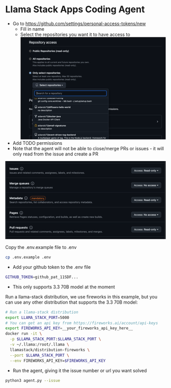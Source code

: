 # Llama Stack Apps Coding Agent

- Go to https://github.com/settings/personal-access-tokens/new
  - Fill in name
  - Select the repositories you want it to have access to
![alt text](image.png)
- Add TODO permissions
- Note that the agent will not be able to close/merge PRs or issues - it will only read from the issue and create a PR


![alt text](image-1.png)

Copy the .env.example file to .env

```bash
cp .env.example .env
```

- Add your github token to the .env file

```bash
GITHUB_TOKEN=github_pat_11SDF...
```

- This only supports 3.3 70B model at the moment

Run a llama-stack distribution, we use fireworks in this example, but you can use any other distribution that supports the 3.3 70B model:
```bash
# Run a llama-stack distribution
export LLAMA_STACK_PORT=5000
# You can get an api key from https://fireworks.ai/account/api-keys
export FIREWORKS_API_KEY=__your_fireworks_api_key_here__
docker run -it \
  -p $LLAMA_STACK_PORT:$LLAMA_STACK_PORT \
  -v ~/.llama:/root/.llama \
  llamastack/distribution-fireworks \
  --port $LLAMA_STACK_PORT \
  --env FIREWORKS_API_KEY=$FIREWORKS_API_KEY
```

- Run the agent, giving it the issue number or url you want solved

```bash
python3 agent.py --issue 
```